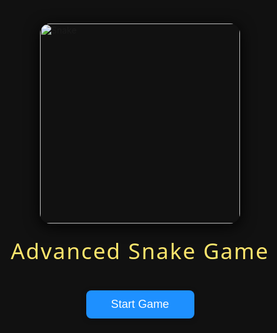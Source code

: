 ﻿# snake_game


<!DOCTYPE html>
<html lang="en">
<head>
  <meta charset="UTF-8">
  <title>Advanced Snake Game with Curtain Animation</title>
  <style>
    body {
      background: #111;
      display: flex;
      flex-direction: column;
      align-items: center;
      justify-content: center;
      height: 100vh;
      margin: 0;
    }
    #gameContainer {
      position: relative;
      width: 600px;      <<<<<<< HEAD
      ...your local content...
      =======
      ...content from GitHub...
      >>>>>>> ...      <<<<<<< HEAD
      ...your local content...
      =======
      ...content from GitHub...
      >>>>>>> ...      <<<<<<< HEAD
      ...your local content...
      =======
      ...content from GitHub...
      >>>>>>> ...      <<<<<<< HEAD
      ...your local content...
      =======
      ...content from GitHub...
      >>>>>>> ...      <<<<<<< HEAD
      ...your local content...
      =======
      ...content from GitHub...
      >>>>>>> ...      <<<<<<< HEAD
      ...your local content...
      =======
      ...content from GitHub...
      >>>>>>> ...      <<<<<<< HEAD
      ...your local content...
      =======
      ...content from GitHub...
      >>>>>>> ...      <<<<<<< HEAD
      ...your local content...
      =======
      ...content from GitHub...
      >>>>>>> ...      <<<<<<< HEAD
      ...your local content...
      =======
      ...content from GitHub...
      >>>>>>> ...      <<<<<<< HEAD
      ...your local content...
      =======
      ...content from GitHub...
      >>>>>>> ...      <<<<<<< HEAD
      ...your local content...
      =======
      ...content from GitHub...
      >>>>>>> ...      <<<<<<< HEAD
      ...your local content...
      =======
      ...content from GitHub...
      >>>>>>> ...      <<<<<<< HEAD
      ...your local content...
      =======
      ...content from GitHub...
      >>>>>>> ...      <<<<<<< HEAD
      ...your local content...
      =======
      ...content from GitHub...
      >>>>>>> ...
      height: 600px;
      background: #222;
      box-shadow: 0 0 20px #000;
      overflow: hidden;
    }
    #curtain {
      position: absolute;
      top: 0; left: 0;
      width: 100%; height: 100%;
      background: linear-gradient(90deg, #0a3d62 50%, #1e3799 50%);
      z-index: 2;
      transition: clip-path 1.2s cubic-bezier(.77,0,.18,1);
      clip-path: inset(0 0 0 0);
    }
    #score {
      color: #ffe66d;
      font-size: 1.5em;
      margin: 20px;
      font-family: 'Segoe UI', Arial, sans-serif;
      letter-spacing: 2px;
    }
    #gameOver {
      position: absolute;
      top: 50%; left: 50%;
      transform: translate(-50%, -50%);
      color: #ff5252;
      font-size: 2.5em;
      font-family: 'Segoe UI', Arial, sans-serif;
      text-shadow: 2px 2px 8px #000;
      z-index: 3;
      display: none;
      text-align: center;
    }
    button {
      margin-top: 20px;
      padding: 10px 30px;
      font-size: 1.2em;
      background: #1e90ff;
      color: #fff;
      border: none;
      border-radius: 8px;
      cursor: pointer;
      box-shadow: 0 2px 8px #0004;
      transition: background 0.2s;
    }
    button:hover {
      background: #3742fa;
    }
    #introScreen {
      position: fixed;
      z-index: 10;
      top: 0;
      left: 0;
      width: 100vw;
      height: 100vh;
      background: #111;
      display: flex;
      flex-direction: column;
      align-items: center;
      justify-content: center;
    }
  </style>
</head>
<body>
  <div id="score">Score: 0</div>
  <div style="color:#ffe66d;font-size:1.1em;margin-bottom:10px;">
    Speed: <span id="speedValue">120</span> ms
    <button onclick="changeSpeed(-10)">Faster</button>
    <button onclick="changeSpeed(10)">Slower</button>
    <span style="margin-left:30px;">High Score: <span id="highScoreValue">0</span></span>
  </div>
  <div id="gameContainer">
    <canvas id="game" width="600" height="600"></canvas>
    <div id="curtain"></div>
    <div id="gameOver">
      <div>GAME OVER</div>
      <div id="finalScore"></div>
      <button onclick="restartGame()">Restart</button>
    </div>
  </div>
  <div id="introScreen" style="position:fixed;z-index:10;top:0;left:0;width:100vw;height:100vh;background:#111;display:flex;flex-direction:column;align-items:center;justify-content:center;">
    <img src="snake_intro.jpg" alt="Snake" style="width:320px;max-width:90vw;border-radius:16px;box-shadow:0 4px 24px #000;margin-bottom:20px;">
    <div style="color:#ffe66d;font-size:2.5em;font-family:'Segoe UI',Arial,sans-serif;margin-bottom:20px;letter-spacing:2px;">Advanced Snake Game</div>
    <button style="font-size:1.3em;padding:12px 40px;" onclick="startGame()">Start Game</button>
  </div>
  <script>
    const canvas = document.getElementById('game');
    const ctx = canvas.getContext('2d');
    const scoreElem = document.getElementById('score');
    const curtain = document.getElementById('curtain');
    const gameOverElem = document.getElementById('gameOver');
    const finalScoreElem = document.getElementById('finalScore');
    const speedValueElem = document.getElementById('speedValue');
    const highScoreElem = document.getElementById('highScoreValue');

    const gridSize = 20;
    const tileCount = 30;
    const MIN_SPEED = 40; // Minimum speed limit in ms
    let snake, direction, food, score, speed, gameLoop, isGameOver;
    let highScore = Number(localStorage.getItem('snakeHighScore') || 0);

    // --- Coin and Snake Color Shop Logic ---
    let goldCoins = Number(localStorage.getItem('snakeGoldCoins') || 0);
    let silverCoins = Number(localStorage.getItem('snakeSilverCoins') || 0);
    let unlockedColors = JSON.parse(localStorage.getItem('snakeColors') || '["#111"]');
    let selectedColor = unlockedColors[0];
    const snakeColorOptions = [
      {color: '#111', name: 'Black', cost: {gold: 0, silver: 0}},
      {color: '#2e86de', name: 'Blue', cost: {gold: 2, silver: 10}},
      {color: '#e17055', name: 'Orange', cost: {gold: 1, silver: 8}},
      {color: '#00b894', name: 'Green', cost: {gold: 2, silver: 12}},
      {color: '#fdcb6e', name: 'Yellow', cost: {gold: 3, silver: 15}},
      {color: '#d35400', name: 'Brown', cost: {gold: 1, silver: 5}},
      {color: '#6c3483', name: 'Purple', cost: {gold: 4, silver: 20}}
    ];
    let birdsEaten = 0;

    // Add coin display to UI
    let coinBar = document.createElement('div');
    coinBar.id = 'coinBar';
    coinBar.style = 'color:#ffe66d;font-size:1.1em;margin-bottom:10px;';
    coinBar.innerHTML = `
      <span style="color:gold;">&#x1F7E1; Gold: <span id="goldCoinCount">${goldCoins}</span></span>
      <span style="color:silver;margin-left:20px;">&#x26AA; Silver: <span id="silverCoinCount">${silverCoins}</span></span>
    `;
    document.body.insertBefore(coinBar, document.body.children[1]);

    function updateCoinBar() {
      document.getElementById('goldCoinCount').textContent = goldCoins;
      document.getElementById('silverCoinCount').textContent = silverCoins;
    }

    // --- Shop UI ---
    function showShop() {
      let shop = document.createElement('div');
      shop.id = 'shopScreen';
      shop.style = `position:fixed;z-index:20;top:0;left:0;width:100vw;height:100vh;background:#111d;display:flex;flex-direction:column;align-items:center;justify-content:center;`;
      shop.innerHTML = `<div style='color:#ffe66d;font-size:2em;margin-bottom:20px;'>Snake Shop</div>
        <div style='display:flex;gap:18px;flex-wrap:wrap;justify-content:center;'>
          ${snakeColorOptions.map(opt => `
            <div style='display:flex;flex-direction:column;align-items:center;'>
              <canvas width='38' height='38' style='border-radius:50%;background:#222;box-shadow:0 2px 8px #000;margin-bottom:6px;display:block;' id='snakeImg_${opt.color.replace("#","")}'></canvas>
              <canvas width='38' height='38' style='border-radius:50%;background:#222;box-shadow:0 2px 8px #000;margin-bottom:6px;display:block;' id='birdImg_${opt.color.replace("#","")}'></canvas>
              <div style='color:#fff;font-size:1em;'>${opt.name}</div>
              <button style='margin-top:4px;font-size:1em;padding:4px 12px;' ${unlockedColors.includes(opt.color)?'disabled':''} onclick='buySnakeColor("${opt.color}")'>
                ${unlockedColors.includes(opt.color)?'Owned':`Buy (${opt.cost.gold}&#x1F7E1; ${opt.cost.silver}&#x26AA;)`}
              </button>
              <button style='margin-top:2px;font-size:0.9em;padding:2px 10px;' ${unlockedColors.includes(opt.color)?'':'disabled'} onclick='selectSnakeColor("${opt.color}")'>
                ${selectedColor===opt.color?'Selected':'Select'}
              </button>
            </div>
          `).join('')}
        </div>
        <button style='margin-top:30px;font-size:1.2em;padding:10px 30px;' onclick='closeShop()'>Close</button>
      `;
      document.body.appendChild(shop);
      // Bird color options for shop preview
      const birdShopColors = ['#fff', '#e53935', '#1976d2', '#43ea5e', '#fdcb6e', '#a3e4f7', '#f7b731'];
      // Draw mini snake and bird images for each color
      snakeColorOptions.forEach((opt, idx) => {
        // Draw snake (top)
        let c = document.getElementById('snakeImg_' + opt.color.replace('#',''));
        if (c) {
          let ctx2 = c.getContext('2d');
          ctx2.clearRect(0,0,38,38);
          ctx2.save();
          ctx2.fillStyle = opt.color;
          ctx2.beginPath();
          ctx2.arc(19, 10, 9, 0, Math.PI * 2); // Head (top)
          ctx2.fill();
          // Eyes
          ctx2.fillStyle = '#ff2222';
          ctx2.beginPath();
          ctx2.arc(19-3, 7, 1.5, 0, Math.PI*2);
          ctx2.arc(19+3, 7, 1.5, 0, Math.PI*2);
          ctx2.fill();
          // Mouth
          ctx2.strokeStyle = '#b71c1c';
          ctx2.lineWidth = 1.1;
          ctx2.beginPath();
          ctx2.arc(19, 13, 4, 0, Math.PI, false);
          ctx2.stroke();
          // Body
          ctx2.beginPath();
          ctx2.arc(19, 22, 6, 0, Math.PI*2);
          ctx2.fillStyle = opt.color;
          ctx2.globalAlpha = 0.85;
          ctx2.fill();
          ctx2.globalAlpha = 1;
          ctx2.restore();
        }
        // Draw bird (bottom) with different color for each option
        let b = document.getElementById('birdImg_' + opt.color.replace('#',''));
        if (b) {
          let ctx3 = b.getContext('2d');
          ctx3.clearRect(0,0,38,38);
          ctx3.save();
          // Pick a bird color for this slot
          let birdColor = birdShopColors[idx % birdShopColors.length];
          // Body (ellipse, bottom)
          ctx3.beginPath();
          ctx3.ellipse(19, 28, 8, 8, -0.2, 0, Math.PI * 2);
          ctx3.fillStyle = birdColor;
          ctx3.fill();
          ctx3.strokeStyle = '#b71c1c';
          ctx3.lineWidth = 1.1;
          ctx3.stroke();
          // Beak (triangle)
          ctx3.beginPath();
          ctx3.moveTo(19 + 8, 28);
          ctx3.lineTo(19 + 12, 28 - 1.5);
          ctx3.lineTo(19 + 12, 28 + 1.5);
          ctx3.closePath();
          ctx3.fillStyle = '#ffb300';
          ctx3.globalAlpha = 0.85;
          ctx3.fill();
          ctx3.globalAlpha = 1;
          // Wing (arc)
          ctx3.beginPath();
          ctx3.arc(19 - 4, 28, 4, Math.PI * 0.2, Math.PI * 1.2, false);
          ctx3.strokeStyle = '#bbb';
          ctx3.lineWidth = 1.1;
          ctx3.stroke();
          // Eye (dot)
          ctx3.beginPath();
          ctx3.arc(19 + 2, 28 - 1.5, 1.1, 0, Math.PI * 2);
          ctx3.fillStyle = '#222';
          ctx3.globalAlpha = 0.7;
          ctx3.fill();
          ctx3.globalAlpha = 1;
          ctx3.restore();
        }
      });
    }
    window.buySnakeColor = function(color) {
      let opt = snakeColorOptions.find(o=>o.color===color);
      if (goldCoins>=opt.cost.gold && silverCoins>=opt.cost.silver) {
        goldCoins -= opt.cost.gold;
        silverCoins -= opt.cost.silver;
        unlockedColors.push(color);
        localStorage.setItem('snakeGoldCoins', goldCoins);
        localStorage.setItem('snakeSilverCoins', silverCoins);
        localStorage.setItem('snakeColors', JSON.stringify(unlockedColors));
        updateCoinBar();
        closeShop();
        showShop();
      } else {
        alert('Not enough coins!');
      }
    }
    window.selectSnakeColor = function(color) {
      selectedColor = color;
      localStorage.setItem('snakeSelectedColor', color);
      closeShop();
      showShop();
    }
    window.closeShop = function() {
      let shop = document.getElementById('shopScreen');
      if (shop) shop.remove();
    }

    // --- End of Shop Logic ---

    function curtainOpen() {
      curtain.style.clipPath = 'inset(0 50% 0 50%)';
      setTimeout(() => { curtain.style.display = 'none'; }, 1200);
    }

    function curtainClose(callback) {
      curtain.style.display = 'block';
      curtain.style.clipPath = 'inset(0 50% 0 50%)';
      setTimeout(() => {
        curtain.style.clipPath = 'inset(0 0 0 0)';
        setTimeout(callback, 1200);
      }, 50);
    }

    // Helper: Manhattan distance
    function manhattan(a, b) {
      return Math.abs(a.x - b.x) + Math.abs(a.y - b.y);
    }

    // Move food away from snake if close, but only every other tick for slower movement
    let foodMoveTick = 0;
    function moveFoodIfNearSnake() {
      foodMoveTick = (foodMoveTick + 1) % 3; // Move only every 3rd tick
      if (foodMoveTick !== 0) return; // Skip this tick for slower bird
      const head = snake[0];
      // If snake is within 5 tiles, try to move food away
      if (manhattan(head, food) <= 5) {
        // Find all valid moves for food
        const moves = [
          {x: food.x + 1, y: food.y},
          {x: food.x - 1, y: food.y},
          {x: food.x, y: food.y + 1},
          {x: food.x, y: food.y - 1}
        ].filter(pos =>
          pos.x >= 0 && pos.x < tileCount &&
          pos.y >= 0 && pos.y < tileCount &&
          !snake.some(seg => seg.x === pos.x && seg.y === pos.y)
        );
        // Pick the move that increases distance from snake head the most
        let best = food;
        let bestDist = manhattan(head, food);
        for (let m of moves) {
          let d = manhattan(head, m);
          if (d > bestDist) {
            best = m;
            bestDist = d;
          }
        }
        // Move food if a better position is found
        if (best !== food) food = best;
      }
    }

    function drawSnake() {
      // Draw head as a medium-sized circle with red eyes and a mouth
      const head = snake[0];
      ctx.save();
      ctx.fillStyle = selectedColor || '#111'; // Use selected color
      ctx.beginPath();
      ctx.arc(
        head.x * gridSize + gridSize / 2,
        head.y * gridSize + gridSize / 2,
        gridSize * 0.7,
        0, Math.PI * 2
      );
      ctx.fill();
      // Eyes track the food
      let dx = food.x - head.x;
      let dy = food.y - head.y;
      let dist = Math.max(1, Math.sqrt(dx*dx + dy*dy));
      let ex = (dx / dist) * 7;
      let ey = (dy / dist) * 7;
      ctx.fillStyle = '#ff2222';
      let eye1 = {
        x: head.x * gridSize + gridSize / 2 + ex - ey/2,
        y: head.y * gridSize + gridSize / 2 + ey - ex/2
      };
      let eye2 = {
        x: head.x * gridSize + gridSize / 2 + ex + ey/2,
        y: head.y * gridSize + gridSize / 2 + ey + ex/2
      };
      ctx.beginPath();
      ctx.arc(eye1.x, eye1.y, 3, 0, Math.PI * 2);
      ctx.arc(eye2.x, eye2.y, 3, 0, Math.PI * 2);
      ctx.fill();
      // Mouth tracks food
      ctx.strokeStyle = '#b71c1c';
      ctx.lineWidth = 2;
      ctx.beginPath();
      let mouthX = head.x * gridSize + gridSize / 2 + ex * 1.2;
      let mouthY = head.y * gridSize + gridSize / 2 + ey * 1.2;
      ctx.arc(mouthX, mouthY + 7, 6, 0, Math.PI, false);
      ctx.stroke();
      ctx.restore();
      // Draw body as circles
      ctx.save();
      for (let i = 1; i < snake.length; i++) {
        ctx.beginPath();
        ctx.arc(
          snake[i].x * gridSize + gridSize / 2,
          snake[i].y * gridSize + gridSize / 2,
          gridSize * 0.5,
          0, Math.PI * 2
        );
        ctx.fillStyle = selectedColor || '#111'; // Use selected color
        ctx.fill();
        ctx.strokeStyle = '#333';
        ctx.lineWidth = 1;
        ctx.stroke();
      }
      ctx.restore();
    }

    function drawFood() {
      // Draw food as a bird: ellipse body same size as snake head, triangle beak, arc wing
      ctx.save();
      let cx = food.x * gridSize + gridSize / 2;
      let cy = food.y * gridSize + gridSize / 2;
      // Body (ellipse, slightly smaller than snake head)
      ctx.beginPath();
      ctx.ellipse(cx, cy, gridSize * 0.6, gridSize * 0.6, -0.2, 0, Math.PI * 2);
      ctx.fillStyle = '#fff'; // White bird body
      ctx.fill();
      ctx.strokeStyle = '#b71c1c';
      ctx.lineWidth = 1.2;
      ctx.stroke();
      // Beak (triangle)
      ctx.beginPath();
      ctx.moveTo(cx + gridSize * 0.6, cy);
      ctx.lineTo(cx + gridSize * 0.78, cy - gridSize * 0.09);
      ctx.lineTo(cx + gridSize * 0.78, cy + gridSize * 0.09);
      ctx.closePath();
      ctx.fillStyle = '#ffb300'; // Yellow beak
      ctx.globalAlpha = 0.85;
      ctx.fill();
      ctx.globalAlpha = 1;
      // Wing (arc)
      ctx.beginPath();
      ctx.arc(cx - gridSize * 0.22, cy, gridSize * 0.21, Math.PI * 0.2, Math.PI * 1.2, false);
      ctx.strokeStyle = '#bbb'; // Light gray wing for contrast
      ctx.lineWidth = 1.2;
      ctx.stroke();
      // Eye (dot)
      ctx.beginPath();
      ctx.arc(cx + gridSize * 0.15, cy - gridSize * 0.10, 1.7, 0, Math.PI * 2);
      ctx.fillStyle = '#222';
      ctx.globalAlpha = 0.7;
      ctx.fill();
      ctx.globalAlpha = 1;
      ctx.restore();
      // Animate "eating" effect if snake is eating
      if (snake[0].x === food.x && snake[0].y === food.y) {
        ctx.save();
        ctx.globalAlpha = 0.5;
        ctx.fillStyle = '#ffe066';
        ctx.beginPath();
        ctx.arc(cx, cy, gridSize * 0.6, 0, Math.PI * 2);
        ctx.fill();
        ctx.restore();
      }
    }

    function drawGrid() {
      // Draw realistic grass background
      ctx.save();
      ctx.fillStyle = '#6dbf4b'; // Base grass green
      ctx.fillRect(0, 0, 600, 600);
      // Draw varied grass blades
      for (let i = 0; i < 180; i++) {
        let gx = Math.random() * 600;
        let gy = Math.random() * 600;
        let bladeLen = 10 + Math.random() * 10;
        let angle = Math.random() * Math.PI / 3 - Math.PI / 6;
        ctx.save();
        ctx.translate(gx, gy);
        ctx.rotate(angle);
        ctx.beginPath();
        ctx.moveTo(0, 0);
        ctx.lineTo(0, bladeLen);
        ctx.strokeStyle = Math.random() > 0.5 ? '#7ed957' : '#4fa94d';
        ctx.lineWidth = Math.random() > 0.7 ? 2 : 1;
        ctx.globalAlpha = 0.7 + Math.random() * 0.3;
        ctx.stroke();
        ctx.globalAlpha = 1;
        ctx.restore();
      }
      // Draw small grass flowers (animated)
      const flowerColors = ['#f7e96b', '#ffb3c6', '#a3e4f7', '#f7a6e0', '#fff', '#f7c36b'];
      const flowerCount = 30;
      const flowerTime = Date.now() / 900;
      for (let i = 0; i < flowerCount; i++) {
        // Use fixed base positions for each flower for consistent animation
        let baseX = (i * 197 + 83) % 600;
        let baseY = (i * 113 + 41) % 600;
        // Animate with a gentle sway and bob
        let sway = Math.sin(flowerTime + i) * 4;
        let bob = Math.cos(flowerTime * 1.2 + i * 0.7) * 2;
        let fx = baseX + sway;
        let fy = baseY + bob;
        let color = flowerColors[i % flowerColors.length];
        ctx.save();
        ctx.beginPath();
        ctx.arc(fx, fy, 3 + Math.sin(flowerTime + i) * 1.2, 0, Math.PI * 2);
        ctx.fillStyle = color;
        ctx.globalAlpha = 0.85;
        ctx.fill();
        // Optionally add a yellow center for some flowers
        if (i % 2 === 0) {
          ctx.beginPath();
          ctx.arc(fx, fy, 1.2, 0, Math.PI * 2);
          ctx.fillStyle = '#ffe066';
          ctx.globalAlpha = 0.9;
          ctx.fill();
        }
        ctx.globalAlpha = 1;
        ctx.restore();
      }
      // Draw trees at fixed positions with animated swaying and natural shapes
      const treePositions = [
        {x: 2, y: 3}, {x: 25, y: 5}, {x: 8, y: 25}, {x: 20, y: 20}, {x: 27, y: 27}
      ];
      const t = Date.now() / 1800; // Slower, more natural movement
      treePositions.forEach((pos, idx) => {
        let tx = pos.x * gridSize + gridSize / 2;
        let ty = pos.y * gridSize + gridSize / 2;
        // Trunk
        ctx.fillStyle = '#8d5524';
        ctx.fillRect(tx - 3, ty + 10, 6, 16);
        // Animate sway: subtle, natural
        let sway = Math.sin(t + idx * 1.5) * 3.5;
        // Draw natural tree top: cluster of circles/ellipses
        ctx.save();
        let leafCenters = [
          {dx: 0, dy: 0, r: 16, a: 0},
          {dx: -10, dy: -7, r: 11, a: 0.2},
          {dx: 10, dy: -6, r: 10, a: -0.2},
          {dx: -7, dy: 8, r: 8, a: 0.1},
          {dx: 8, dy: 7, r: 9, a: -0.1}
        ];
        leafCenters.forEach((leaf, i) => {
          ctx.beginPath();
          ctx.ellipse(
            tx + sway + leaf.dx,
            ty + leaf.dy,
            leaf.r,
            leaf.r * (0.8 + 0.2 * Math.sin(t + idx + i)),
            leaf.a,
            0, Math.PI * 2
          );
          ctx.fillStyle = i === 0 ? '#388e3c' : (i % 2 === 0 ? '#43ea5e' : '#2e7d32');
          ctx.globalAlpha = 0.9 - i * 0.1;
          ctx.shadowColor = '#2e7d32';
          ctx.shadowBlur = i === 0 ? 8 : 0;
          ctx.fill();
          ctx.shadowBlur = 0;
          ctx.globalAlpha = 1;
        });
        // Add flowers and fruits
        let flowerColors = ['#fff', '#f7e96b', '#ffb3c6', '#f7a6e0'];
        let fruitColors = ['#e74c3c', '#ff9800'];
        for (let f = 0; f < 6; f++) {
          let angle = Math.random() * Math.PI * 2;
          let dist = 7 + Math.random() * 8;
          let fx = tx + sway + Math.cos(angle) * dist + (Math.random() - 0.5) * 3;
          let fy = ty + Math.sin(angle) * dist + (Math.random() - 0.5) * 3;
          ctx.beginPath();
          ctx.arc(fx, fy, 1.7, 0, Math.PI * 2);
          ctx.fillStyle = flowerColors[Math.floor(Math.random() * flowerColors.length)];
          ctx.globalAlpha = 0.85;
          ctx.fill();
          ctx.globalAlpha = 1;
        }
        for (let f = 0; f < 3; f++) {
          let angle = Math.random() * Math.PI * 2;
          let dist = 8 + Math.random() * 7;
          let fx = tx + sway + Math.cos(angle) * dist + (Math.random() - 0.5) * 2;
          let fy = ty + Math.sin(angle) * dist + (Math.random() - 0.5) * 2;
          ctx.beginPath();
          ctx.arc(fx, fy, 2.2, 0, Math.PI * 2);
          ctx.fillStyle = fruitColors[Math.floor(Math.random() * fruitColors.length)];
          ctx.globalAlpha = 0.9;
          ctx.fill();
          ctx.globalAlpha = 1;
        }
        ctx.restore();
      });
      ctx.restore();
      // Draw grid lines
      ctx.strokeStyle = '#333';
      ctx.lineWidth = 1;
      for (let i = 1; i < tileCount; i++) {
        ctx.beginPath();
        ctx.moveTo(i * gridSize, 0);
        ctx.lineTo(i * gridSize, 600);
        ctx.stroke();
        ctx.beginPath();
        ctx.moveTo(0, i * gridSize);
        ctx.lineTo(600, i * gridSize);
        ctx.stroke();
      }
    }

    function randomFood() {
      let pos;
      do {
        pos = {
          x: Math.floor(Math.random() * tileCount),
          y: Math.floor(Math.random() * tileCount)
        };
      } while (snake.some(seg => seg.x === pos.x && seg.y === pos.y));
      return pos;
    }

    function resetGame() {
      snake = [{x: 15, y: 15}];
      direction = {x: 0, y: -1};
      food = randomFood();
      score = 0;
      speed = 120;
      isGameOver = false;
      birdsEaten = 0;
      scoreElem.textContent = 'Score: 0';
      speedValueElem.textContent = speed;
      gameOverElem.style.display = 'none';
      highScore = Number(localStorage.getItem('snakeHighScore') || 0); // Reload high score from storage
      selectedColor = localStorage.getItem('snakeSelectedColor') || unlockedColors[0];
      updateHighScore();
      updateCoinBar();
    }

    function changeSpeed(delta) {
      speed = Math.max(MIN_SPEED, speed + delta);
      speedValueElem.textContent = speed;
    }

    function updateHighScore() {
      if (score > highScore) {
        highScore = score;
        localStorage.setItem('snakeHighScore', highScore);
      }
      highScoreElem.textContent = highScore;
    }

    function gameTick() {
      if (isGameOver) return;
      speedValueElem.textContent = speed;
      const head = {x: snake[0].x + direction.x, y: snake[0].y + direction.y};

      // Wall collision
      if (head.x < 0 || head.x >= tileCount || head.y < 0 || head.y >= tileCount) {
        return endGame();
      }
      // Self collision
      if (snake.some(seg => seg.x === head.x && seg.y === head.y)) {
        return endGame();
      }

      snake.unshift(head);

      // Eat food
      if (head.x === food.x && head.y === food.y) {
        score++;
        birdsEaten++;
        // Award coins randomly: 30% gold, 70% silver
        if (Math.random() < 0.3) {
          goldCoins++;
          localStorage.setItem('snakeGoldCoins', goldCoins);
        } else {
          silverCoins++;
          localStorage.setItem('snakeSilverCoins', silverCoins);
        }
        updateCoinBar();
        food = randomFood();
        speed = Math.max(MIN_SPEED, speed - 3); // Apply speed limit
      } else {
        snake.pop();
        // Move food if snake is near
        moveFoodIfNearSnake();
      }

      // Draw everything
      ctx.clearRect(0, 0, 600, 600);
      drawGrid();
      drawSnake();
      drawFood();

      gameLoop = setTimeout(gameTick, speed);
    }

    function endGame() {
      isGameOver = true;
      clearTimeout(gameLoop);
      updateHighScore();
      // Show analysis and shop after curtain
      curtainClose(() => {
        finalScoreElem.innerHTML = 'Final Score: ' + score + '<br>High Score: ' + highScore +
          `<br>Birds Eaten: ${birdsEaten}<br>Gold Coins: ${goldCoins} <span style='color:gold;'>&#x1F7E1;</span> Silver Coins: ${silverCoins} <span style='color:silver;'>&#x26AA;</span>`;
        gameOverElem.style.display = 'block';
        setTimeout(showShop, 1200);
      });
    }

    function restartGame() {
      resetGame();
      curtainOpen();
      setTimeout(gameTick, 1200);
    }

    function startGame() {
      document.getElementById('introScreen').style.display = 'none';
      resetGame();
      curtainOpen();
      setTimeout(gameTick, 1200);
    }

    document.addEventListener('keydown', e => {
      if (isGameOver) return;
      if (e.key === 'ArrowUp' && direction.y !== 1) direction = {x: 0, y: -1};
      else if (e.key === 'ArrowDown' && direction.y !== -1) direction = {x: 0, y: 1};
      else if (e.key === 'ArrowLeft' && direction.x !== 1) direction = {x: -1, y: 0};
      else if (e.key === 'ArrowRight' && direction.x !== -1) direction = {x: 1, y: 0};
    });

    // Start the game
    document.getElementById('introScreen').style.display = '';
    // Do not auto-start, wait for user to click Start Game
    highScore = Number(localStorage.getItem('snakeHighScore') || 0);
    updateHighScore();
  </script>
</body>
</html>




![image](https://github.com/user-attachments/assets/daac0996-8758-41a9-9a4f-3aa486775e92)


![image](https://github.com/user-attachments/assets/f0bf1033-3367-482b-8956-b3ce78490c45)

![image](https://github.com/user-attachments/assets/70257eaa-cd80-4a07-a61d-b37ea81a410d)


![image](https://github.com/user-attachments/assets/14871282-e603-4007-97c4-b6cebe770abd)
